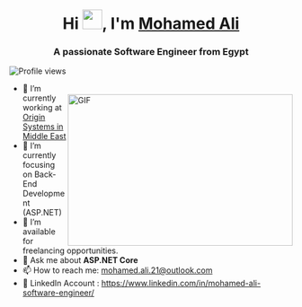 <h1 align="center">Hi <img src="https://media.giphy.com/media/hvRJCLFzcasrR4ia7z/giphy.gif" width="35">, I'm <a href="https://www.linkedin.com/in/mohamed-ali-6955a6209/" target="_blank">Mohamed Ali</a></h1>
<h3 align="center">A passionate Software Engineer from Egypt</h3>

<img align="right" width="400" height="270" alt="GIF" src="https://media.giphy.com/media/SWoSkN6DxTszqIKEqv/giphy.gif" style="margin-top: 50px;">

<p align="center"> 
  <img src="https://komarev.com/ghpvc/?username=mohamed-ali-21&label=Profile%20views&color=0e75b6&style=flat" alt="Profile views" /> 
</p>

- 🔭 I’m currently working at <a href="https://www.originsysglobal.com/" target="_blank">Origin Systems in Middle East</a>
- 🌱 I’m currently focusing on Back-End Development (ASP.NET)
- 🤝 I’m available for freelancing opportunities.
- 💬 Ask me about **ASP.NET Core**
- 📫 How to reach me: [mohamed.ali.21@outlook.com](mailto:mohamed.ali.21@outlook.com)
- 🔗 LinkedIn Account : https://www.linkedin.com/in/mohamed-ali-software-engineer/ 

